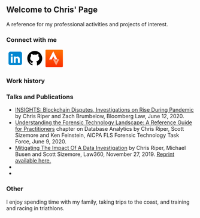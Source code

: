 ## Welcome to Chris' Page
A reference for my professional activities and projects of interest.

### Connect with me
[![LinkedIn](icon-linkedin-48.png "LinkedIn")](https://www.linkedin.com/in/christopherriper/) [![Github](icon-github-48.png "Github")](https://github.com/chris-r-pdx) [![View my Strava profile](icon-strava-48.png "View my Strava profile")](https://www.strava.com/athletes/17256751)

### Work history

### Talks and Publications
- [INSIGHTS: Blockchain Disputes, Investigations on Rise During Pandemic](https://news.bloomberglaw.com/tech-and-telecom-law/insights-blockchain-disputes-investigations-on-rise-during-pandemic) by Chris Riper and Zach Brumbelow, Bloomberg Law, June 12, 2020.
- [Understanding the Forensic Technology Landscape: A Reference Guide for Practitioners](https://www.aicpa.org/content/dam/aicpa/interestareas/forensicandvaluation/resources/downloadabledocuments/forensic-technology-reference-guide.pdf) chapter on Database Analytics by Chris Riper, Scott Sizemore and Ken Feinstein, AICPA FLS Forensic Technology Task Force, June 9, 2020.
- [Mitigating The Impact Of A Data Investigation](https://www.law360.com/articles/1222638/mitigating-the-impact-of-a-data-investigation) by Chris Riper, Michael Busen and Scott Sizemore, Law360, November 27, 2019. [Reprint available here.](https://www.fticonsulting.com/insights/articles/mitigating-impact-data-investigation)
-
-


### Other
I enjoy spending time with my family, taking trips to the coast, and training and racing in triathlons.

